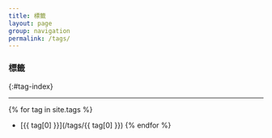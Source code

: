 ```yaml
---
title: 標籤
layout: page
group: navigation
permalink: /tags/
---
```


### 標籤
{:#tag-index}

--------

{% for tag in site.tags %}
- [{{ tag[0] }}](/tags/{{ tag[0] }})
{% endfor %}

<!-- <div>
  {% for tag in site.tags %}
  {% capture tag_name %}{{ tag | first }}{% endcapture %}
  <h3 id="{{ tag_name }}-ref">{{ tag_name }}</h3><hr>
  <ul>
    {% for post in site.tags[tag_name] %}
    <li><a href="{{post.url}}">{{ post.title }}</a></li>
    {% endfor %} 
  </ul>
  {% endfor %}
</div> -->
